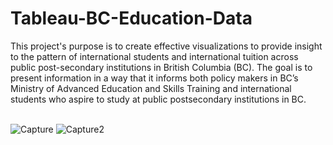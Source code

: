 # Tableau-BC-Education-Data
This project's purpose is to create effective visualizations to provide insight to the pattern of international students and international tuition across public post-secondary institutions in British Columbia (BC). The goal is to present information in a way that it informs both policy makers in BC’s Ministry of Advanced Education and Skills Training and international students who aspire to study at public postsecondary institutions in BC.<br><br>

![Capture](https://github.com/fdurmaz1/SQL_Company_project/assets/133916817/e2fbf32f-b23f-420f-ac53-04a5659ba864)
![Capture2](https://github.com/fdurmaz1/SQL_Company_project/assets/133916817/ba7419fe-d34c-46e6-bff3-d75375b1065c)

